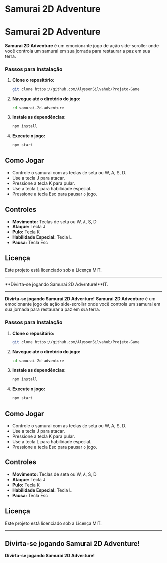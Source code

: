 # Samurai 2D Adventure

# Samurai 2D Adventure

**Samurai 2D Adventure** é um emocionante jogo de ação side-scroller onde você controla um samurai em sua jornada para restaurar a paz em sua terra.

### Passos para Instalação

1. **Clone o repositório:**

   ```sh
   git clone https://github.com/AlyssonSilvahub/Projeto-Game
   ```

2. **Navegue até o diretório do jogo:**

   ```sh
   cd samurai-2d-adventure
   ```

3. **Instale as dependências:**

   ```sh
   npm install
   ```

4. **Execute o jogo:**
   ```sh
   npm start
   ```

## Como Jogar

- Controle o samurai com as teclas de seta ou W, A, S, D.
- Use a tecla J para atacar.
- Pressione a tecla K para pular.
- Use a tecla L para habilidade especial.
- Pressione a tecla Esc para pausar o jogo.

## Controles

- **Movimento:** Teclas de seta ou W, A, S, D
- **Ataque:** Tecla J
- **Pulo:** Tecla K
- **Habilidade Especial:** Tecla L
- **Pausa:** Tecla Esc

## Licença

Este projeto está licenciado sob a Licença MIT.

---

**Divirta-se jogando Samurai 2D Adventure!**IT.

---

**Divirta-se jogando Samurai 2D Adventure!**
**Samurai 2D Adventure** é um emocionante jogo de ação side-scroller onde você controla um samurai em sua jornada para restaurar a paz em sua terra.

### Passos para Instalação

1. **Clone o repositório:**

   ```sh
   git clone https://github.com/AlyssonSilvahub/Projeto-Game
   ```

2. **Navegue até o diretório do jogo:**

   ```sh
   cd samurai-2d-adventure
   ```

3. **Instale as dependências:**

   ```sh
   npm install
   ```

4. **Execute o jogo:**
   ```sh
   npm start
   ```

## Como Jogar

- Controle o samurai com as teclas de seta ou W, A, S, D.
- Use a tecla J para atacar.
- Pressione a tecla K para pular.
- Use a tecla L para habilidade especial.
- Pressione a tecla Esc para pausar o jogo.

## Controles

- **Movimento:** Teclas de seta ou W, A, S, D
- **Ataque:** Tecla J
- **Pulo:** Tecla K
- **Habilidade Especial:** Tecla L
- **Pausa:** Tecla Esc

## Licença

Este projeto está licenciado sob a Licença MIT.

---

## **Divirta-se jogando Samurai 2D Adventure!**

**Divirta-se jogando Samurai 2D Adventure!**
